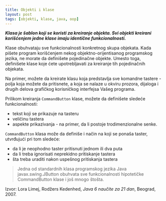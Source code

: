 ```yaml
---
title: Objekti i klase
layout: post
tags: [objekti, klase, java, oop]
---
```


***Klasa je šablon koji se koristi za kreiranje objekta. Svi objekti kreirani korišćenjem jedne klase imaju identične funkcionalnosti.***

Klase obuhvataju sve funkcionalnosti konkretnog skupa objekata. Kada pišete program korišćenjem nekog objektno-orijentisanog programskog jezika, ne morate da definišete pojedinačne objekte. Umesto toga, definišete klase koje ćete upotrebljavati za kreiranje tih pojedinačnih objekata.

Na primer, možete da kreirate klasu koja predstavlja sve komandne tastere - polja koja možete da pritisnete, a koja se nalaze u okviru prozora, dijaloga i drugih delova grafičkog korisničkog interfejsa Vašeg programa.

Prilikom kreiranja `CommandButton` klase, možete da definišete sledeće funkcionalnosti:
- tekst koji se prikazuje na tasteru
- veličinu tastera
- aspekte prikazivanja - na primer, da li postoje trodimenzionalne senke.

`CommandButton` klasa može da definiše i način na koji se ponaša taster, utvrđujući pri tom sledeće:
- da li je neophodno taster pritisnuti jednom ili dva puta
- da li treba ignorisati neprekidno pritiskanje tastera
- šta treba uraditi nakon uspešnog pritiskanja tastera

> Jedna od standardnih klasa programskog jezika Java javax.swing.JButton obuhvata sve funkcionalnosti hipotetičke CommandButton klase i još mnogo štošta.

Izvor: Lora Limej, Rodžers Kedenhed, *Java 6 naučite za 21 dan*, Beograd, 2007.
